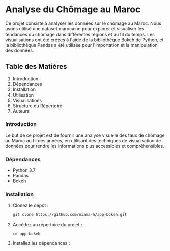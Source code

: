 # Analyse du Chômage au Maroc
Ce projet consiste à analyser les données sur le chômage au Maroc. Nous avons utilisé une dataset marocaine pour explorer et visualiser les tendances du chômage dans différentes régions et au fil du temps. Les visualisations ont été créées à l'aide de la bibliothèque Bokeh de Python, et la bibliothèque Pandas a été utilisée pour l'importation et la manipulation des données.
## Table des Matières
1. Introduction
2. Dépendances
3. Installation
4. Utilisation
5. Visualisations
6. Structure du Répertoire
7. Auteurs
### Introduction
Le but de ce projet est de fournir une analyse visuelle des taux de chômage au Maroc au fil des années, en utilisant des techniques de visualisation de données pour rendre les informations plus accessibles et compréhensibles.
### Dépendances
+ Python 3.7
+ Pandas
+ Bokeh
### Installation
1. Clonez le dépôt :
   ```bash
   git clone https://github.com/niama-h/app-bokeh.git
2. Accédez au répertoire du projet :
   ```bash
   cd app-bokeh
3. Installez les dépendances :



